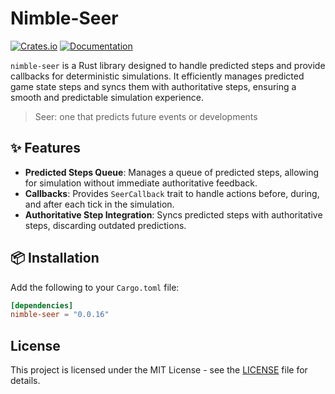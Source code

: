 # Nimble-Seer

[![Crates.io](https://img.shields.io/crates/v/nimble-seer)](https://crates.io/crates/nimble-seer)
[![Documentation](https://docs.rs/nimble-seer/badge.svg)](https://docs.rs/nimble-seer)

`nimble-seer` is a Rust library designed to handle predicted steps and provide callbacks for
deterministic simulations. It efficiently manages predicted game state steps and syncs them
with authoritative steps, ensuring a smooth and predictable simulation experience.

> Seer: one that predicts future events or developments

## ✨ Features

- **Predicted Steps Queue**: Manages a queue of predicted steps, allowing for simulation without immediate authoritative feedback.
- **Callbacks**: Provides `SeerCallback` trait to handle actions before, during, and after each tick in the simulation.
- **Authoritative Step Integration**: Syncs predicted steps with authoritative steps, discarding outdated predictions.

## 📦 Installation

Add the following to your `Cargo.toml` file:

```toml
[dependencies]
nimble-seer = "0.0.16"
```

## License

This project is licensed under the MIT License - see the [LICENSE](LICENSE) file for details.

